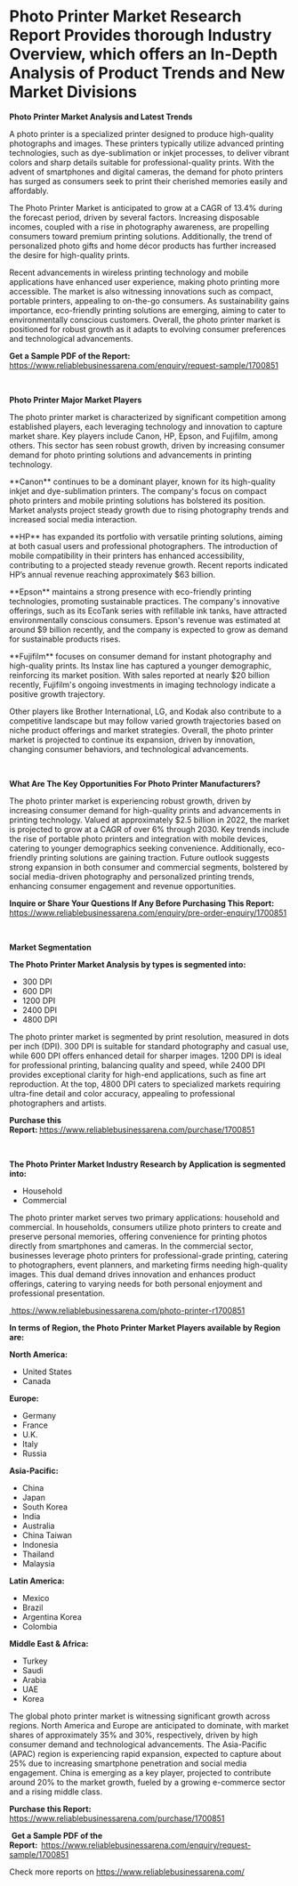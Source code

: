 <p><h1>Photo Printer Market Research Report Provides thorough Industry Overview, which offers an In-Depth Analysis of Product Trends and New Market Divisions</h1></p><p><strong>Photo Printer Market Analysis and Latest Trends</strong></p>
<p><p>A photo printer is a specialized printer designed to produce high-quality photographs and images. These printers typically utilize advanced printing technologies, such as dye-sublimation or inkjet processes, to deliver vibrant colors and sharp details suitable for professional-quality prints. With the advent of smartphones and digital cameras, the demand for photo printers has surged as consumers seek to print their cherished memories easily and affordably.</p><p>The Photo Printer Market is anticipated to grow at a CAGR of 13.4% during the forecast period, driven by several factors. Increasing disposable incomes, coupled with a rise in photography awareness, are propelling consumers toward premium printing solutions. Additionally, the trend of personalized photo gifts and home décor products has further increased the desire for high-quality prints. </p><p>Recent advancements in wireless printing technology and mobile applications have enhanced user experience, making photo printing more accessible. The market is also witnessing innovations such as compact, portable printers, appealing to on-the-go consumers. As sustainability gains importance, eco-friendly printing solutions are emerging, aiming to cater to environmentally conscious customers. Overall, the photo printer market is positioned for robust growth as it adapts to evolving consumer preferences and technological advancements.</p></p>
<p><strong>Get a Sample PDF of the Report:&nbsp;</strong> <a href="https://www.reliablebusinessarena.com/enquiry/request-sample/1700851?utm_campaign=2138&utm_medium=2&utm_source=Github&utm_content=ia&utm_term=18022025&utm_id=photo-printer">https://www.reliablebusinessarena.com/enquiry/request-sample/1700851</a></p>
<p>&nbsp;</p>
<p><strong>Photo Printer Major Market Players</strong></p>
<p><p>The photo printer market is characterized by significant competition among established players, each leveraging technology and innovation to capture market share. Key players include Canon, HP, Epson, and Fujifilm, among others. This sector has seen robust growth, driven by increasing consumer demand for photo printing solutions and advancements in printing technology.</p><p>**Canon** continues to be a dominant player, known for its high-quality inkjet and dye-sublimation printers. The company's focus on compact photo printers and mobile printing solutions has bolstered its position. Market analysts project steady growth due to rising photography trends and increased social media interaction.</p><p>**HP** has expanded its portfolio with versatile printing solutions, aiming at both casual users and professional photographers. The introduction of mobile compatibility in their printers has enhanced accessibility, contributing to a projected steady revenue growth. Recent reports indicated HP’s annual revenue reaching approximately $63 billion.</p><p>**Epson** maintains a strong presence with eco-friendly printing technologies, promoting sustainable practices. The company's innovative offerings, such as its EcoTank series with refillable ink tanks, have attracted environmentally conscious consumers. Epson's revenue was estimated at around $9 billion recently, and the company is expected to grow as demand for sustainable products rises.</p><p>**Fujifilm** focuses on consumer demand for instant photography and high-quality prints. Its Instax line has captured a younger demographic, reinforcing its market position. With sales reported at nearly $20 billion recently, Fujifilm's ongoing investments in imaging technology indicate a positive growth trajectory.</p><p>Other players like Brother International, LG, and Kodak also contribute to a competitive landscape but may follow varied growth trajectories based on niche product offerings and market strategies. Overall, the photo printer market is projected to continue its expansion, driven by innovation, changing consumer behaviors, and technological advancements.</p></p>
<p>&nbsp;</p>
<p><strong>What Are The Key Opportunities For Photo Printer Manufacturers?</strong></p>
<p><p>The photo printer market is experiencing robust growth, driven by increasing consumer demand for high-quality prints and advancements in printing technology. Valued at approximately $2.5 billion in 2022, the market is projected to grow at a CAGR of over 6% through 2030. Key trends include the rise of portable photo printers and integration with mobile devices, catering to younger demographics seeking convenience. Additionally, eco-friendly printing solutions are gaining traction. Future outlook suggests strong expansion in both consumer and commercial segments, bolstered by social media-driven photography and personalized printing trends, enhancing consumer engagement and revenue opportunities.</p></p>
<p><strong>Inquire or Share Your Questions If Any Before Purchasing This Report:</strong> <a href="https://www.reliablebusinessarena.com/enquiry/pre-order-enquiry/1700851?utm_campaign=2138&utm_medium=2&utm_source=Github&utm_content=ia&utm_term=18022025&utm_id=photo-printer">https://www.reliablebusinessarena.com/enquiry/pre-order-enquiry/1700851</a></p>
<p>&nbsp;</p>
<p><strong>Market Segmentation</strong></p>
<p><strong>The Photo Printer Market Analysis by types is segmented into:</strong></p>
<p><ul><li>300 DPI</li><li>600 DPI</li><li>1200 DPI</li><li>2400 DPI</li><li>4800 DPI</li></ul></p>
<p><p>The photo printer market is segmented by print resolution, measured in dots per inch (DPI). 300 DPI is suitable for standard photography and casual use, while 600 DPI offers enhanced detail for sharper images. 1200 DPI is ideal for professional printing, balancing quality and speed, while 2400 DPI provides exceptional clarity for high-end applications, such as fine art reproduction. At the top, 4800 DPI caters to specialized markets requiring ultra-fine detail and color accuracy, appealing to professional photographers and artists.</p></p>
<p><strong>Purchase this Report:&nbsp;</strong><a href="https://www.reliablebusinessarena.com/purchase/1700851?utm_campaign=2138&utm_medium=2&utm_source=Github&utm_content=ia&utm_term=18022025&utm_id=photo-printer">https://www.reliablebusinessarena.com/purchase/1700851</a></p>
<p>&nbsp;</p>
<p><strong>The Photo Printer Market Industry Research by Application is segmented into:</strong></p>
<p><ul><li>Household</li><li>Commercial</li></ul></p>
<p><p>The photo printer market serves two primary applications: household and commercial. In households, consumers utilize photo printers to create and preserve personal memories, offering convenience for printing photos directly from smartphones and cameras. In the commercial sector, businesses leverage photo printers for professional-grade printing, catering to photographers, event planners, and marketing firms needing high-quality images. This dual demand drives innovation and enhances product offerings, catering to varying needs for both personal enjoyment and professional presentation.</p></p>
<p><a href="https://www.reliablebusinessarena.com/photo-printer-r1700851?utm_campaign=2138&utm_medium=2&utm_source=Github&utm_content=ia&utm_term=18022025&utm_id=photo-printer">&nbsp;https://www.reliablebusinessarena.com/photo-printer-r1700851</a></p>
<p><strong>In terms of Region, the Photo Printer Market Players available by Region are:</strong></p>
<p>
    <p> <strong> North America: </strong>
        <ul>
            <li>United States</li>
            <li>Canada</li>
        </ul>
        </p> 
    <p> <strong> Europe: </strong>
        <ul>
            <li>Germany</li>
            <li>France</li>
            <li>U.K.</li>
            <li>Italy</li>
            <li>Russia</li>
        </ul>
        </p> 
    <p> <strong> Asia-Pacific: </strong>
        <ul>
            <li>China</li>
            <li>Japan</li>
            <li>South Korea</li>
            <li>India</li>
            <li>Australia</li>
            <li>China Taiwan</li>
            <li>Indonesia</li>
            <li>Thailand</li>
            <li>Malaysia</li>
        </ul>
        </p> 
    <p> <strong> Latin America: </strong>
        <ul>
            <li>Mexico</li>
            <li>Brazil</li>
            <li>Argentina Korea</li>
            <li>Colombia</li>
        </ul>
        </p> 
    <p> <strong> Middle East & Africa: </strong>
        <ul>
            <li>Turkey</li>
            <li>Saudi</li>
            <li>Arabia</li>
            <li>UAE</li>
            <li>Korea</li>
        </ul>
    </p>
    </p>
<p><p>The global photo printer market is witnessing significant growth across regions. North America and Europe are anticipated to dominate, with market shares of approximately 35% and 30%, respectively, driven by high consumer demand and technological advancements. The Asia-Pacific (APAC) region is experiencing rapid expansion, expected to capture about 25% due to increasing smartphone penetration and social media engagement. China is emerging as a key player, projected to contribute around 20% to the market growth, fueled by a growing e-commerce sector and a rising middle class.</p></p>
<p><strong>Purchase this Report: </strong><a href="https://www.reliablebusinessarena.com/purchase/1700851?utm_campaign=2138&utm_medium=2&utm_source=Github&utm_content=ia&utm_term=18022025&utm_id=photo-printer">https://www.reliablebusinessarena.com/purchase/1700851</a></p>
<p>&nbsp;<strong>Get a Sample PDF of the Report:&nbsp;&nbsp;</strong><a href="https://www.reliablebusinessarena.com/enquiry/request-sample/1700851?utm_campaign=2138&utm_medium=2&utm_source=Github&utm_content=ia&utm_term=18022025&utm_id=photo-printer">https://www.reliablebusinessarena.com/enquiry/request-sample/1700851</a></p>
<p><strong></strong></p>
<p>Check more reports on <a href="https://www.reliablebusinessarena.com/?utm_campaign=2138&utm_medium=2&utm_source=Github&utm_content=ia&utm_term=18022025&utm_id=photo-printer">https://www.reliablebusinessarena.com/</a></p>